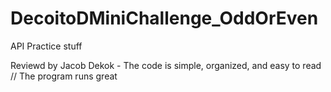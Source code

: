 # DecoitoDMiniChallenge_OddOrEven

API Practice stuff

Reviewd by Jacob Dekok - The code is simple, organized, and easy to read
// The program runs great
